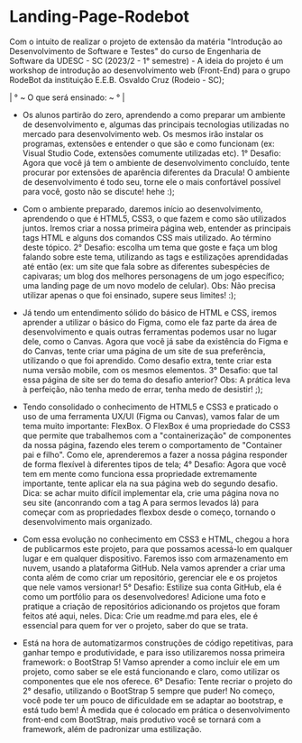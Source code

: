# Landing-Page-Rodebot
Com o intuito de realizar o projeto de extensão da matéria "Introdução ao Desenvolvimento de Software e Testes" do curso de Engenharia de Software da UDESC - SC (2023/2 - 1° semestre) - A ideia do projeto é um workshop de introdução ao desenvolvimento web (Front-End) para o grupo RodeBot da instituição E.E.B. Osvaldo Cruz (Rodeio - SC);

| ° ~ O que será ensinado: ~ ° |

- Os alunos partirão do zero, aprendendo a como preparar um ambiente de desenvolvimento e, algumas das principais tecnologias utilizadas no mercado para desenvolvimento web. 
Os mesmos irão instalar os programas, extensões e entender o que são e como funcionam (ex: Visual Studio Code, extensões comumente utilizadas etc).
1° Desafio: Agora que você já tem o ambiente de desenvolvimento concluído, tente procurar por extensões de aparência diferentes da Dracula! O ambiente de desenvolvimento é todo seu, torne ele o mais confortável possível para você, gosto não se discute! hehe :);

- Com o ambiente preparado, daremos início ao desenvolvimento, aprendendo o que é HTML5, CSS3, o que fazem e como são utilizados juntos.
Iremos criar a nossa primeira página web, entender as principais tags HTML e alguns dos comandos CSS mais utilizado. Ao término deste tópico.
2° Desafio: escolha um tema que goste e faça um blog falando sobre este tema, utilizando as tags e estilizações aprendidadas até então (ex: um site que fala sobre as diferentes subespécies de capivaras; um blog dos melhores personagens de um jogo específico; uma landing page de um novo modelo de celular). Obs: Não precisa utilizar apenas o que foi ensinado, supere seus limites! :);

- Já tendo um entendimento sólido do básico de HTML e CSS, iremos aprender a utilizar o básico do Figma,
como ele faz parte da área de desenvolvimento e quais outras ferramentas podemos usar no lugar dele, como o Canvas. Agora que você já sabe da existência do Figma e do Canvas, tente criar uma página de um site de sua preferência, utilizando o que foi aprendido. Como desafio extra, tente criar esta numa versão mobile, com os mesmos elementos.
3° Desafio: que tal essa página de site ser do tema do desafio anterior? Obs: A prática leva à perfeição, não tenha medo de errar, tenha medo de desistir! ;);

- Tendo consolidado o conhecimento de HTML5 e CSS3 e praticado o uso de uma ferramenta UX/UI (Figma ou Canvas), vamos falar de um tema muito importante: FlexBox. O FlexBox é uma propriedade do CSS3 que permite que trabalhemos com a "containerização" de componentes da nossa página, fazendo eles terem o comportamento de "Container pai e filho". Como ele, aprenderemos a fazer a nossa página responder de forma flexível à diferentes tipos de tela;
4° Desafio: Agora que você tem em mente como funciona essa propriedade extremamente importante, tente aplicar ela na sua página web do segundo desafio. Dica: se achar muito difícil implementar ela, crie uma página nova no seu site (anconrando com a tag A para sermos levados lá) para começar com as propriedades flexbox desde o começo, tornando o desenvolvimento mais organizado.

- Com essa evolução no conhecimento em CSS3 e HTML, chegou a hora de publicarmos este projeto, para que possamos acessá-lo em qualquer lugar e em qualquer dispositivo. Faremos isso com armazenamento em nuvem, usando a plataforma GitHub. Nela vamos aprender a criar uma conta além de como criar um repositório, gerenciar ele e os projetos que nele vamos versionar!
5° Desafio: Estilize sua conta GitHub, ela é como um portfólio para os desenvolvedores! Adicione uma foto e pratique a criação de repositórios adicionando os projetos que foram feitos até aqui, neles. Dica: Crie um readme.md para eles, ele é essencial para quem for ver o projeto, saber do que se trata.

- Está na hora de automatizarmos construções de código repetitivas, para ganhar tempo e produtividade, e para isso utilizaremos nossa primeira framework: o BootStrap 5! Vamso aprender a como incluir ele em um projeto, como saber se ele está funcionando e claro, como utilizar os componentes que ele nos oferece.
6° Desafio: Tente recriar o projeto do 2° desafio, utilizando o BootStrap 5 sempre que puder! No começo, você pode ter um pouco de dificuldade em se adaptar ao bootstrap, e está tudo bem! À medida que é colocado em prática o desenvolvimento front-end com BootStrap, mais produtivo você se tornará com a framework, além de padronizar uma estilização. 
